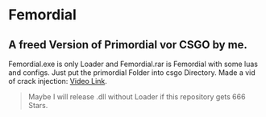 # Femordial
## A freed Version of Primordial vor CSGO by me.
Femordial.exe is only Loader and Femordial.rar is Femordial with some luas and configs. Just put the primordial Folder into csgo Directory. Made a vid of crack injection: [Video Link](https://www.youtube.com/watch?v=h9iu4jhTaKI). 

> Maybe I will release .dll without Loader if this repository gets 666 Stars.
